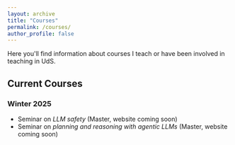 ```yaml
---
layout: archive
title: "Courses"
permalink: /courses/
author_profile: false
---
```


Here you'll find information about courses I teach or have been involved in teaching in UdS.

## Current Courses

### Winter 2025

- Seminar on *LLM safety* (Master, website coming soon)
- Seminar on *planning and reasoning with agentic LLMs* (Master, website coming soon)